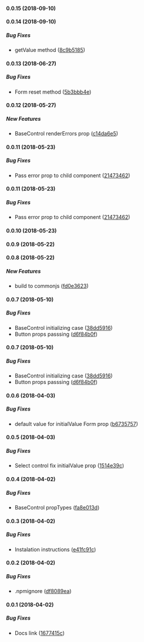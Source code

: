 #### 0.0.15 (2018-09-10)

#### 0.0.14 (2018-09-10)

##### Bug Fixes

*  getValue method ([8c9b5185](https://github.com/QratorLabs/react-form/commit/8c9b51853fcbeadbc7195f610b0096d36f41c0a5))

#### 0.0.13 (2018-06-27)

##### Bug Fixes

*  Form reset method ([5b3bbb4e](https://github.com/QratorLabs/react-form/commit/5b3bbb4e53286308931c06b73223d437a97a326d))

#### 0.0.12 (2018-05-27)

##### New Features

*  BaseControl renderErrors prop ([c14da6e5](https://github.com/QratorLabs/react-form/commit/c14da6e5aa951a67712dc0f4b80792f37ba23112))

#### 0.0.11 (2018-05-23)

##### Bug Fixes

*  Pass error prop to child component ([21473462](https://github.com/QratorLabs/react-form/commit/2147346214358ba6c81e1fe8f594b584a277ed69))

#### 0.0.11 (2018-05-23)

##### Bug Fixes

*  Pass error prop to child component ([21473462](https://github.com/QratorLabs/react-form/commit/2147346214358ba6c81e1fe8f594b584a277ed69))

#### 0.0.10 (2018-05-23)

#### 0.0.9 (2018-05-22)

#### 0.0.8 (2018-05-22)

##### New Features

*  build to commonjs ([fd0e3623](https://github.com/QratorLabs/react-form/commit/fd0e3623dac18cf5b16d3a72c87937c33617d5d4))

#### 0.0.7 (2018-05-10)

##### Bug Fixes

*  BaseControl initializing case ([38dd5916](https://github.com/QratorLabs/react-form/commit/38dd59163b6db9b0c9f79832254bde832f296ec1))
*  Button props passsing ([d6f84b0f](https://github.com/QratorLabs/react-form/commit/d6f84b0f8278e6d8304924ba462255fd41ac0d1a))

#### 0.0.7 (2018-05-10)

##### Bug Fixes

*  BaseControl initializing case ([38dd5916](https://github.com/QratorLabs/react-form/commit/38dd59163b6db9b0c9f79832254bde832f296ec1))
*  Button props passsing ([d6f84b0f](https://github.com/QratorLabs/react-form/commit/d6f84b0f8278e6d8304924ba462255fd41ac0d1a))

#### 0.0.6 (2018-04-03)

##### Bug Fixes

*  default value for initialValue Form prop ([b6735757](https://github.com/QratorLabs/react-form/commit/b673575778fba084a96eb16c6217fdb0f77cdc22))

#### 0.0.5 (2018-04-03)

##### Bug Fixes

*  Select control fix initialValue prop ([1514e39c](https://github.com/QratorLabs/react-form/commit/1514e39cde690ade9dd935d9bcb4749f22bdc797))

#### 0.0.4 (2018-04-02)

##### Bug Fixes

*  BaseControl propTypes ([fa8e013d](https://github.com/QratorLabs/react-form/commit/fa8e013d0ddd9a7367fbd82c57cf04032d0eef1e))

#### 0.0.3 (2018-04-02)

##### Bug Fixes

*  Instalation instructions ([e41fc91c](https://github.com/QratorLabs/react-form/commit/e41fc91c80d7a508fa213c2523c29a7a2e0cc7a3))

#### 0.0.2 (2018-04-02)

##### Bug Fixes

*  .npmignore ([df8089ea](https://github.com/QratorLabs/react-form/commit/df8089ead1684eab3e427f0cb52c8f4db9a467b7))

#### 0.0.1 (2018-04-02)

##### Bug Fixes

*  Docs link ([1677415c](https://github.com/QratorLabs/react-form/commit/1677415c0235ad39b083c1d00c4ef1ac363f6f3d))

